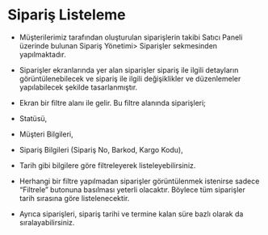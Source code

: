 
# Sipariş Listeleme

* Müşterilerimiz tarafından oluşturulan siparişlerin takibi Satıcı Paneli üzerinde bulunan Sipariş Yönetimi> Siparişler sekmesinden yapılmaktadır.

* Siparişler ekranlarında yer alan siparişler sipariş ile ilgili detayların görüntülenebilecek ve sipariş ile ilgili değişiklikler ve düzenlemeler yapılabilecek şekilde tasarlanmıştır. 



* Ekran bir filtre alanı ile gelir. Bu filtre alanında siparişleri; 
* Statüsü, 
* Müşteri Bilgileri, 
* Sipariş Bilgileri (Sipariş No, Barkod, Kargo Kodu), 
* Tarih gibi bilgilere göre filtreleyerek listeleyebilirsiniz. 

* Herhangi bir filtre yapılmadan siparişler görüntülenmek istenirse sadece “Filtrele” butonuna basılması yeterli olacaktır. Böylece tüm siparişler tarih sırasına göre listelenecektir. 

* Ayrıca siparişleri, sipariş tarihi ve termine kalan süre bazlı olarak da sıralayabilirsiniz. 
